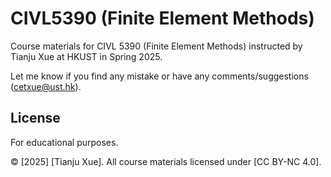 # CIVL5390 (Finite Element Methods)

Course materials for CIVL 5390 (Finite Element Methods) instructed by Tianju Xue at HKUST in Spring 2025.

Let me know if you find any mistake or have any comments/suggestions (cetxue@ust.hk). 

## License

For educational purposes.

© [2025] [Tianju Xue]. All course materials licensed under [CC BY-NC 4.0].